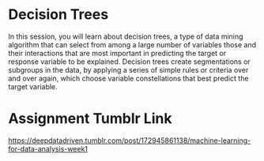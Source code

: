 # Decision Trees
In this session, you will learn about decision trees, a type of data mining algorithm that can select from among a large number of variables those and their interactions that are most important in predicting the target or response variable to be explained. Decision trees create segmentations or subgroups in the data, by applying a series of simple rules or criteria over and over again, which choose variable constellations that best predict the target variable.

# Assignment Tumblr Link
https://deepdatadriven.tumblr.com/post/172945861138/machine-learning-for-data-analysis-week1
